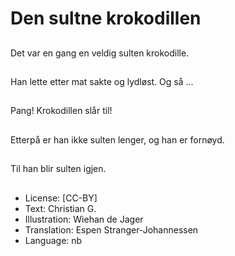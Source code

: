 # Den sultne krokodillen

##
Det var en gang en veldig sulten krokodille.

##
Han lette etter mat sakte og lydløst. Og så ...

##
Pang! Krokodillen slår til!

##
Etterpå er han ikke sulten lenger, og han er fornøyd.

##
Til han blir sulten igjen.

##
* License: [CC-BY]
* Text: Christian G.
* Illustration: Wiehan de Jager
* Translation: Espen Stranger-Johannessen
* Language: nb
